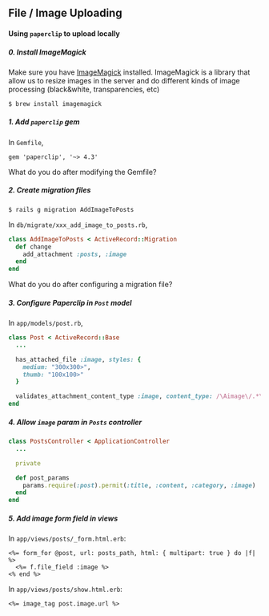 ## File / Image Uploading
#### Using `paperclip` to upload locally


##### 0. Install ImageMagick

Make sure you have [ImageMagick](http://www.imagemagick.org/script/index.php) installed. ImageMagick is a library that allow us to resize images in the server and do different kinds of image processing (black&white, transparencies, etc)

```bash
$ brew install imagemagick
```

##### 1. Add `paperclip` gem

In `Gemfile`,

```
gem 'paperclip', '~> 4.3'
```

What do you do after modifying the Gemfile?

##### 2. Create migration files

`$ rails g migration AddImageToPosts`

In `db/migrate/xxx_add_image_to_posts.rb`,

```ruby
class AddImageToPosts < ActiveRecord::Migration
  def change
    add_attachment :posts, :image
  end
end
```

What do you do after configuring a migration file?

##### 3. Configure Paperclip in `Post` model

In `app/models/post.rb`,

```ruby
class Post < ActiveRecord::Base
  ...

  has_attached_file :image, styles: {
    medium: "300x300>",
    thumb: "100x100>"
  }

  validates_attachment_content_type :image, content_type: /\Aimage\/.*\Z/
end
```

##### 4. Allow `image` param in `Posts` controller

```ruby
class PostsController < ApplicationController
  ...

  private

  def post_params
    params.require(:post).permit(:title, :content, :category, :image)
  end
end
```

##### 5. Add image form field in views

In `app/views/posts/_form.html.erb`:

```erb
<%= form_for @post, url: posts_path, html: { multipart: true } do |f| %>
  <%= f.file_field :image %>
<% end %>
```

In `app/views/posts/show.html.erb`:

```erb
<%= image_tag post.image.url %>
```
